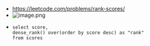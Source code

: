 - https://leetcode.com/problems/rank-scores/
- ![image.png](../assets/image_1647882082636_0.png)
- ```
  select score,
  dense_rank() over(order by score desc) as "rank"
  from scores
  ```